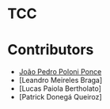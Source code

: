 # TCC

# Contributors
* [João Pedro Poloni Ponce](https://github.com/JoaoPedroPP)
* [Leandro Meireles Braga]
* [Lucas Paiola Bertholato]
* [Patrick Donegá Queiroz]
